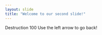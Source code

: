```yaml
---
layout: slide
title: "Welcome to our second slide!"
---
```

Destruction 100
Use the left arrow to go back!
